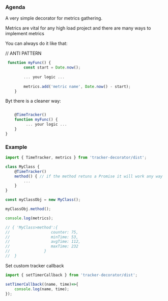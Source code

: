 ### Agenda

A very simple decorator for metrics gathering.

Metrics are vital for any high load project and there are many ways to implement metrics

You can always do it like that:

// ANTI PATTERN
```typescript
 function myFunc() {
        const start = Date.now();
 
        ... your logic ...
        
        metrics.add('metric name', Date.now() - start); 
    }

```

Byt there is a cleaner way:

```typescript

    @TimeTracker()
    function myFunc() {
         ... your logic ...
    }
}
```



### Example

```typescript
import { TimeTracker, metrics } from 'tracker-decorator/dist';

class MyClass {
    @TimeTracker()
    method() { // if the method retuns a Promise it will work any way
        ...
    }
}

const myClassObj = new MyClass();

myClassObj.method();

console.log(metrics);

// { 'MyClass>method':{ 
//                  counter: 75, 
//                  minTime: 53, 
//                  avgTime: 112, 
//                  maxTime: 232 
//               } 
//  }
```

Set custom tracker callback
```typescript
import { setTimerCallback } from 'tracker-decorator/dist';

setTimerCallback((name, time)=>{
    console.log(name, time);
});
```

